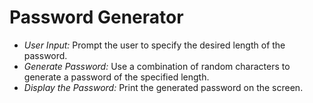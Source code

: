 # Password Generator
- *User Input:* Prompt the user to specify the desired length of the password.
- *Generate Password:* Use a combination of random characters to generate a password of the specified length.
- *Display the Password:* Print the generated password on the screen.

